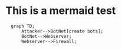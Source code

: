 # This is a mermaid test
```mermaid
  graph TD;
      Attacker-->BotNet[create bots];
      BotNet-->Webserver;
      Webserver-->Firewall;
```
